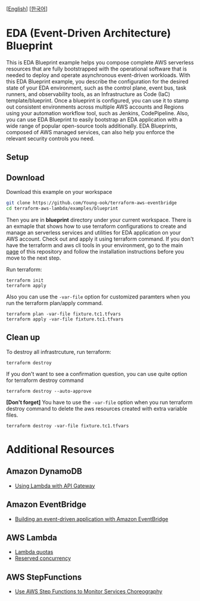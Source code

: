 [[English](README.md)] [[한국어](README.ko.md)]

# EDA (Event-Driven Architecture) Blueprint
This is EDA Blueprint example helps you compose complete AWS serverless resources that are fully bootstrapped with the operational software that is needed to deploy and operate asynchronous event-driven workloads. With this EDA Blueprint example, you describe the configuration for the desired state of your EDA environment, such as the control plane, event bus, task runners, and observability tools, as an Infrastructure as Code (IaC) template/blueprint. Once a blueprint is configured, you can use it to stamp out consistent environments across multiple AWS accounts and Regions using your automation workflow tool, such as Jenkins, CodePipeline. Also, you can use EDA Blueprint to easily bootstrap an EDA application with a wide range of popular open-source tools additionally. EDA Blueprints, composed of AWS managed services, can also help you enforce the relevant security controls you need.

## Setup
## Download
Download this example on your workspace
```sh
git clone https://github.com/Young-ook/terraform-aws-eventbridge
cd terraform-aws-lambda/examples/blueprint
```

Then you are in **blueprint** directory under your current workspace. There is an exmaple that shows how to use terraform configurations to create and manage an serverless services and utilities for EDA application on your AWS account. Check out and apply it using terraform command. If you don't have the terraform and aws cli tools in your environment, go to the main [page](https://github.com/Young-ook/terraform-aws-eventbridge) of this repository and follow the installation instructions before you move to the next step.

Run terraform:
```
terraform init
terraform apply
```
Also you can use the `-var-file` option for customized paramters when you run the terraform plan/apply command.
```
terraform plan -var-file fixture.tc1.tfvars
terraform apply -var-file fixture.tc1.tfvars
```

## Clean up
To destroy all infrastrcuture, run terraform:
```
terraform destroy
```

If you don't want to see a confirmation question, you can use quite option for terraform destroy command
```
terraform destroy --auto-approve
```

**[Don't forget]** You have to use the `-var-file` option when you run terraform destroy command to delete the aws resources created with extra variable files.
```
terraform destroy -var-file fixture.tc1.tfvars
```

# Additional Resources
## Amazon DynamoDB
- [Using Lambda with API Gateway](https://docs.aws.amazon.com/lambda/latest/dg/services-apigateway-tutorial.html)

## Amazon EventBridge
- [Building an event-driven application with Amazon EventBridge](https://aws.amazon.com/blogs/compute/building-an-event-driven-application-with-amazon-eventbridge/)

## AWS Lambda
- [Lambda quotas](https://docs.aws.amazon.com/lambda/latest/dg/gettingstarted-limits.html)
- [Reserved concurrency](https://docs.aws.amazon.com/lambda/latest/dg/configuration-concurrency.html)

## AWS StepFunctions
- [Use AWS Step Functions to Monitor Services Choreography](https://aws.amazon.com/blogs/architecture/use-aws-step-functions-to-monitor-services-choreography/)
